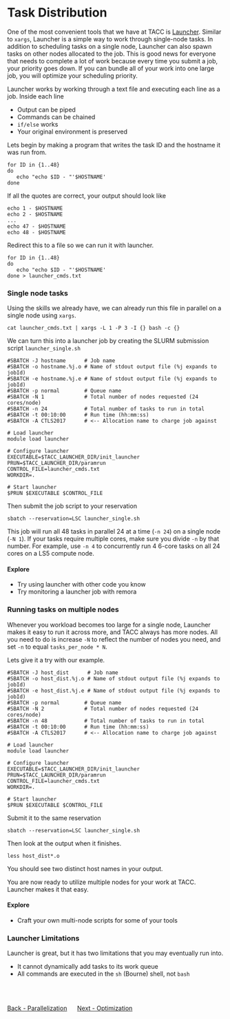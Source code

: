 # Task Distribution

One of the most convenient tools that we have at TACC is [Launcher](https://github.com/TACC/launcher). Similar to `xargs`, Launcher is a simple way to work through single-node tasks. In addition to scheduling tasks on a single node, Launcher can also spawn tasks on other nodes allocated to the job. This is good news for everyone that needs to complete a lot of work because every time you submit a job, your priority goes down. If you can bundle all of your work into one large job, you will optimize your scheduling priority.

Launcher works by working through a text file and executing each line as a job. Inside each line

- Output can be piped
- Commands can be chained
- `if/else` works
- Your original environment is preserved

Lets begin by making a program that writes the task ID and the hostname it was run from.

```
for ID in {1..48}
do
   echo "echo $ID - "'$HOSTNAME'
done
```

If all the quotes are correct, your output should look like

```
echo 1 - $HOSTNAME
echo 2 - $HOSTNAME
...
echo 47 - $HOSTNAME
echo 48 - $HOSTNAME
```

Redirect this to a file so we can run it with launcher.

```
for ID in {1..48}
do
   echo "echo $ID - "'$HOSTNAME'
done > launcher_cmds.txt
```
### Single node tasks

Using the skills we already have, we can already run this file in parallel on a single node using `xargs`.

```
cat launcher_cmds.txt | xargs -L 1 -P 3 -I {} bash -c {}
```

We can turn this into a launcher job by creating the SLURM submission script `launcher_single.sh`

```
#SBATCH -J hostname      # Job name
#SBATCH -o hostname.%j.o # Name of stdout output file (%j expands to jobId)
#SBATCH -e hostname.%j.e # Name of stdout output file (%j expands to jobId)
#SBATCH -p normal        # Queue name
#SBATCH -N 1             # Total number of nodes requested (24 cores/node)
#SBATCH -n 24            # Total number of tasks to run in total
#SBATCH -t 00:10:00      # Run time (hh:mm:ss)
#SBATCH -A CTLS2017      # <-- Allocation name to charge job against

# Load launcher
module load launcher

# Configure launcher
EXECUTABLE=$TACC_LAUNCHER_DIR/init_launcher
PRUN=$TACC_LAUNCHER_DIR/paramrun
CONTROL_FILE=launcher_cmds.txt
WORKDIR=.

# Start launcher
$PRUN $EXECUTABLE $CONTROL_FILE
```

Then submit the job script to your reservation

```
sbatch --reservation=LSC launcher_single.sh
```

This job will run all 48 tasks in parallel 24 at a time (`-n 24`) on a single node (`-N 1`). If your tasks require multiple cores, make sure you divide `-n` by that number. For example, use `-n 4` to concurrently run 4 6-core tasks on all 24 cores on a LS5 compute node.

#### Explore

- Try using launcher with other code you know
- Try monitoring a launcher job with remora

### Running tasks on multiple nodes

Whenever you workload becomes too large for a single node, Launcher makes it easy to run it across more, and TACC always has more nodes. All you need to do is increase `-N` to reflect the number of nodes you need, and set `-n` to equal `tasks_per_node * N`.

Lets give it a try with our example.

```
#SBATCH -J host_dist      # Job name
#SBATCH -o host_dist.%j.o # Name of stdout output file (%j expands to jobId)
#SBATCH -e host_dist.%j.e # Name of stdout output file (%j expands to jobId)
#SBATCH -p normal        # Queue name
#SBATCH -N 2             # Total number of nodes requested (24 cores/node)
#SBATCH -n 48            # Total number of tasks to run in total
#SBATCH -t 00:10:00      # Run time (hh:mm:ss)
#SBATCH -A CTLS2017      # <-- Allocation name to charge job against

# Load launcher
module load launcher

# Configure launcher
EXECUTABLE=$TACC_LAUNCHER_DIR/init_launcher
PRUN=$TACC_LAUNCHER_DIR/paramrun
CONTROL_FILE=launcher_cmds.txt
WORKDIR=.

# Start launcher
$PRUN $EXECUTABLE $CONTROL_FILE
```

Submit it to the same reservation

```
sbatch --reservation=LSC launcher_single.sh
```

Then look at the output when it finishes.

```
less host_dist*.o
```

You should see two distinct host names in your output.

You are now ready to utilize multiple nodes for your work at TACC. Launcher makes it that easy.

#### Explore

- Craft your own multi-node scripts for some of your tools

### Launcher Limitations

Launcher is great, but it has two limitations that you may eventually run into.

- It cannot dynamically add tasks to its work queue
- All commands are executed in the `sh` (Bourne) shell, not `bash`
<br>
<br>

[Back - Parallelization](optimization_parallelization_03.md)
&nbsp;&nbsp;&#151;&nbsp;&nbsp;
[Next - Optimization](optimization_parallelization_05.md)
